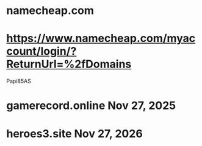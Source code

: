 # namecheap.com
# https://www.namecheap.com/myaccount/login/?ReturnUrl=%2fDomains
Papi85AS
# gamerecord.online Nov 27, 2025
# heroes3.site Nov 27, 2026